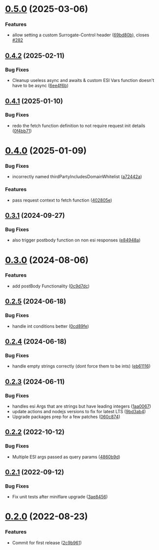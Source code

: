 # [0.5.0](https://github.com/cdloh/cloudflare-esi/compare/v0.4.2...v0.5.0) (2025-03-06)


### Features

* allow setting a custom Surrogate-Control header ([69bd80b](https://github.com/cdloh/cloudflare-esi/commit/69bd80b0e93e6f0d4858df78c96d0e2517fa1f50)), closes [#282](https://github.com/cdloh/cloudflare-esi/issues/282)

## [0.4.2](https://github.com/cdloh/cloudflare-esi/compare/v0.4.1...v0.4.2) (2025-02-11)


### Bug Fixes

* Cleanup useless async and awaits & custom ESI Vars function doesn't have to be async ([6ee4f6b](https://github.com/cdloh/cloudflare-esi/commit/6ee4f6bd08a1a61a8afe4f7e776de8c70616aac3))

## [0.4.1](https://github.com/cdloh/cloudflare-esi/compare/v0.4.0...v0.4.1) (2025-01-10)


### Bug Fixes

* redo the fetch function definition to not require request init details ([0f4bb71](https://github.com/cdloh/cloudflare-esi/commit/0f4bb718c0cf20e42248028cfda62cf23f2fa41e))

# [0.4.0](https://github.com/cdloh/cloudflare-esi/compare/v0.3.1...v0.4.0) (2025-01-09)


### Bug Fixes

* incorrectly named thirdPartyIncludesDomainWhitelist ([a72442a](https://github.com/cdloh/cloudflare-esi/commit/a72442acf0df84e790d6f0978b4809f84e62bab2))


### Features

* pass request context to fetch function ([402805e](https://github.com/cdloh/cloudflare-esi/commit/402805ec8cf3a2b59f034fc21c37a7f47d13daa8))

## [0.3.1](https://github.com/cdloh/cloudflare-esi/compare/v0.3.0...v0.3.1) (2024-09-27)


### Bug Fixes

* also trigger postbody function on non esi responses ([e84948a](https://github.com/cdloh/cloudflare-esi/commit/e84948a7f4997d3de5465fa6ffc860aa87f309d1))

# [0.3.0](https://github.com/cdloh/cloudflare-esi/compare/v0.2.5...v0.3.0) (2024-08-06)


### Features

* add postBody Functionality ([0c9d7dc](https://github.com/cdloh/cloudflare-esi/commit/0c9d7dce6ce7e9e4c0372cc640d45efb0d7c8bc8))

## [0.2.5](https://github.com/cdloh/cloudflare-esi/compare/v0.2.4...v0.2.5) (2024-06-18)


### Bug Fixes

* handle int conditions better ([0cd89fe](https://github.com/cdloh/cloudflare-esi/commit/0cd89feee6f1f0ab4ef3ab45918803fd8188c791))

## [0.2.4](https://github.com/cdloh/cloudflare-esi/compare/v0.2.3...v0.2.4) (2024-06-18)


### Bug Fixes

* handle empty strings correctly (dont force them to be ints) ([eb61116](https://github.com/cdloh/cloudflare-esi/commit/eb61116a9a0f24c8fe778c9c83df70136d0ffce1))

## [0.2.3](https://github.com/cdloh/cloudflare-esi/compare/v0.2.2...v0.2.3) (2024-06-11)


### Bug Fixes

* handles esi Args that are strings but have leading integers ([1aa0067](https://github.com/cdloh/cloudflare-esi/commit/1aa006710636e72ae6a9f52fc1f5dba7fbfee29d))
* update actions and nodejs versions to fix for latest LTS ([9bd3ab4](https://github.com/cdloh/cloudflare-esi/commit/9bd3ab4b47b973663b42f5363da087d328fea79b))
* Upgrade packages prep for a few patches ([060c874](https://github.com/cdloh/cloudflare-esi/commit/060c8744942a0ece2635d5d51cc22c497952918a))

## [0.2.2](https://github.com/cdloh/cloudflare-esi/compare/v0.2.1...v0.2.2) (2022-10-12)


### Bug Fixes

* Multiple ESI args passed as query params ([4860b9d](https://github.com/cdloh/cloudflare-esi/commit/4860b9df56d4965d0bfeee9a5a6c8be112b5548a))

## [0.2.1](https://github.com/cdloh/cloudflare-esi/compare/v0.2.0...v0.2.1) (2022-09-12)


### Bug Fixes

* Fix unit tests after miniflare upgrade ([3ae8456](https://github.com/cdloh/cloudflare-esi/commit/3ae84569da9a93978d891277aacf409e551d6542))

# [0.2.0](https://github.com/cdloh/cloudflare-esi/compare/v0.1.2...v0.2.0) (2022-08-23)


### Features

* Commit for first release ([2c9b961](https://github.com/cdloh/cloudflare-esi/commit/2c9b9614c1809e0592052072f2563589b93751d9))
